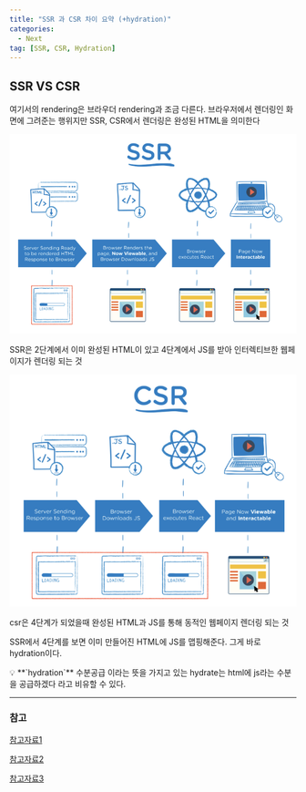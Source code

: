 ```yaml
---
title: "SSR 과 CSR 차이 요약 (+hydration)"
categories:
  - Next
tag: [SSR, CSR, Hydration]
---
```


## SSR VS CSR

여기서의 rendering은 브라우더 rendering과 조금 다른다. 브라우저에서 렌더링인 화면에 그려준는 행위지만 SSR, CSR에서 렌더링은 완성된 HTML을 의미한다

![Untitled](/images/2023-10-28-2023-10-28-01/Untitled.png)

SSR은 2단계에서 이미 완성된 HTML이 있고 4단계에서 JS를 받아 인터렉티브한 웹페이지가 렌더링 되는 것

![Untitled](/images/2023-10-28-2023-10-28-01/Untitled1.png)

csr은 4단계가 되었을때 완성된 HTML과 JS를 통해 동적인 웹페이지 렌더링 되는 것

SSR에서 4단계를 보면 이미 만들어진 HTML에 JS를 맵핑해준다. 그게 바로 hydration이다.

<aside>
💡 **`hydration`**
수분공급 이라는 뜻을 가지고 있는 hydrate는 html에 js라는 수분을 공급하겠다 라고 비유할 수 있다.

</aside>

---

### 참고

[참고자료1](https://www.youtube.com/watch?v=D71ByEIBWEs&t=29)

[참고자료2](https://d2.naver.com/helloworld/7804182)

[참고자료3](https://blog.saeloun.com/2021/12/16/hydration/)
